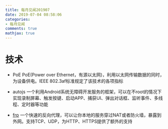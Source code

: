 ```yaml
---
title: 每月见闻201907
date: 2019-07-04 08:58:06
categories:
- 每月见闻
comments: true
mathjax: true
---
```


# 技术
* PoE
PoE(Power over Ethernet，有源以太网)，利用以太网传输数据的同时，为设备供电。IEEE 802.3af标准规定了该技术的各项指标

* autojs
一个利用Android系统无障碍开发服务的框架，可以在不root的情况下实现录制屏幕、触发按键、启动APP、捕获UI、弹出对话框、监听事件、多线程、定时器等功能

* [frp](https://github.com/fatedier/frp)
一个快速的反向代理，可以让你本地的服务穿过NAT或者防火墙，暴露到外网。支持TCP、UDP，为HTTP、HTTPS提供了额外的支持
